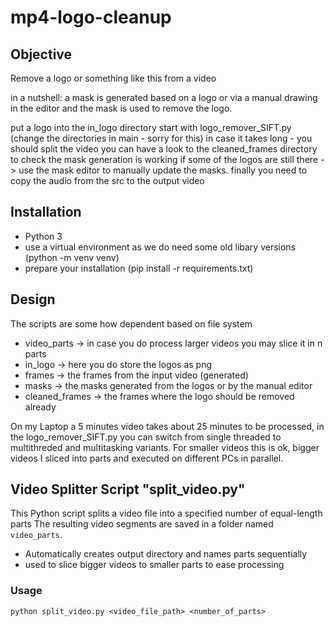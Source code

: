 # mp4-logo-cleanup

## Objective
Remove a logo or something like this from a video

in a nutshell: 
a mask is generated based on a logo or via a manual drawing in the editor and 
the mask is used to remove the logo.

put a logo into the in_logo directory
start with logo_remover_SIFT.py (change the directories in main - sorry for this)
in case it takes long - you should split the video
you can have a look to the cleaned_frames directory to check the mask generation is working
if some of the logos are still there -> use the mask editor to manually update the masks.
finally you need to copy the audio from the src to the output video

## Installation
- Python 3
- use a virtual environment as we do need some old libary versions (python -m venv venv)
- prepare your installation (pip install -r requirements.txt)

## Design
The scripts are some how dependent based on file system

- video_parts -> in case you do process larger videos you may slice it in n parts
- in_logo -> here you do store the logos as png
- frames -> the frames from the input video (generated)
- masks -> the masks generated from the logos or by the manual editor
- cleaned_frames -> the frames where the logo should be removed already

On my Laptop a 5 minutes video takes about 25 minutes to be processed, in the logo_remover_SIFT.py you can switch from single threaded to multithreded and multitasking variants.
For smaller videos this is ok, bigger videos I sliced into parts and executed on different PCs in parallel.

## Video Splitter Script "split_video.py"

This Python script splits a video file into a specified number of equal-length parts 
The resulting video segments are saved in a folder named `video_parts`.

- Automatically creates output directory and names parts sequentially
- used to slice bigger videos to smaller parts to ease processing

### Usage
```
python split_video.py <video_file_path> <number_of_parts>
```

